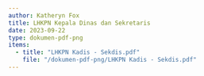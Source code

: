 ```yaml
---
author: Katheryn Fox
title: LHKPN Kepala Dinas dan Sekretaris
date: 2023-09-22
type: dokumen-pdf-png
items:
  - title: "LHKPN Kadis - Sekdis.pdf"
    file: "/dokumen-pdf-png/LHKPN Kadis - Sekdis.pdf"
---
```


